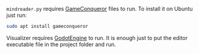 `mindreader.py` requires [GameConqueror](https://github.com/scanmem/scanmem) files to run.
To install it on Ubuntu just run:
```bash
sudo apt install gameconqueror
```

Visualizer requires [GodotEngine](https://godotengine.org/download) to run. It is enough just to put the editor executable file in the project folder and run.